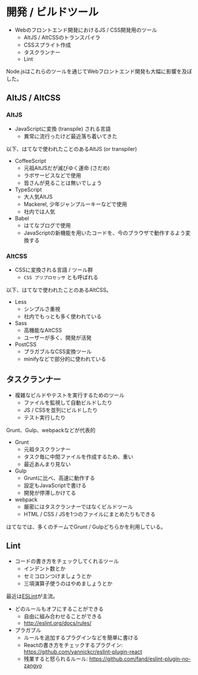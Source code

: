 開発 / ビルドツール
================================================================

- Webのフロントエンド開発におけるJS / CSS開発用のツール
  - AltJS / AltCSSのトランスパイラ
  - CSSスプライト作成
  - タスクランナー
  - Lint

Node.jsはこれらのツールを通じてWebフロントエンド開発も大幅に影響を及ぼした。


## AltJS / AltCSS

###  AltJS

- JavaScriptに変換 (transpile) される言語
  - 異常に流行ったけど最近落ち着いてきた

以下、はてなで使われたことのあるAltJS (or transpiler)

- CoffeeScript
  - 元祖AltJSだが滅びゆく運命 (さだめ)
  - ラボサービスなどで使用
  - 皆さんが見ることは無いでしょう
- TypeScript
  - 大人気AltJS
  - Mackerel, 少年ジャンプルーキーなどで使用
  - 社内では人気
- Babel
  - はてなブログで使用
  - JavaScriptの新機能を用いたコードを、今のブラウザで動作するよう変換する


### AltCSS

- CSSに変換される言語 / ツール群
  - `CSS プリプロセッサ` とも呼ばれる

以下、はてなで使われたことのあるAltCSS。

- Less
  - シンプルさ重視
  - 社内でもっとも多く使われている
- Sass
  - 高機能なAltCSS
  - ユーザーが多く、開発が活発
- PostCSS
  - プラガブルなCSS変換ツール
  - minifyなどで部分的に使われている


## タスクランナー

- 複雑なビルドやテストを実行するためのツール
  - ファイルを監視して自動ビルドしたり
  - JS / CSSを並列にビルドしたり
  - テスト実行したり

Grunt、Gulp、webpackなどが代表的

- Grunt
  - 元祖タスクランナー
  - タスク毎に中間ファイルを作成するため、重い
  - 最近あんまり見ない
- Gulp
  - Gruntに比べ、高速に動作する
  - 設定もJavaScriptで書ける
  - 開発が停滞しかけてる
- webpack
  - 厳密にはタスクランナーではなくビルドツール
  - HTML / CSS / JSを1つのファイルにまとめたりもできる

はてなでは、多くのチームでGrunt / Gulpどちらかを利用している。

## Lint

- コードの書き方をチェックしてくれるツール
  - インデント数とか
  - セミコロンつけましょうとか
  - 三項演算子使うのはやめましょうとか

最近は[ESLint](http://eslint.org/)が主流。

- どのルールもオフにすることができる
  - 自由に組み合わせることができる
  - http://eslint.org/docs/rules/
- プラガブル
  - ルールを追加するプラグインなどを簡単に書ける
  - Reactの書き方をチェックするプラグイン: https://github.com/yannickcr/eslint-plugin-react
  - 残業すると怒られるルール: https://github.com/fand/eslint-plugin-no-zangyo
